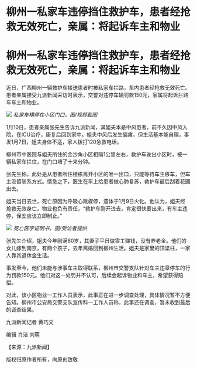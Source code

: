 # 柳州一私家车违停挡住救护车，患者经抢救无效死亡，亲属：将起诉车主和物业

# 柳州一私家车违停挡住救护车，患者经抢救无效死亡，亲属：将起诉车主和物业

近日，广西柳州一辆救护车接送患者时被私家车拦路，车内患者经抢救无效死亡。患者亲属接受九派新闻采访时表示，交警对违停车辆罚款150元，家属将起诉拦路车车主和物业。

![](https://inews.gtimg.com/om_bt/OIfEvt50w9jSl3fDBbA_imOqk2TcMDBRJJj6EKDucPUWkAA/1000)
_私家车横停在小区门口。图/视频截图_

1月10日，患者亲属张先生告诉九派新闻，其姐夫本是中风患者，前不久因中风入院，在ICU治疗，康复后回到家中。姐夫中风后发生偏瘫，但生活基本能自理，事发1月7日，姐夫身体不适，家人拨打120急救电话。

柳州市中医院与姐夫所住的金沙角小区相隔1公里左右，救护车驶出小区时，被一辆私家车拦住，在门口堵了十来分钟。

张先生称，此处是从患者所住楼栋离开小区的唯一出口，只能等待车主移车，但车主没留联系方式。情急之下，医生在车上给患者做心肺复苏，救护车最后刮着花圃出去。

姐夫当日去世，死亡原因为呼吸心跳骤停，遗体于1月9日火化。他认为，姐夫经抢救无效身亡，物业也负有责任，“救护车刚开进去，肯定很快要出来，有车主违停，保安应该立即制止。”

![](https://inews.gtimg.com/om_bt/Ol47w_vUkaiASgBfteehP2t4r-ssp2b6PfOKN_BQFQtNwAA/1000)
_死亡医学证明书。图/受访者提供_

张先生介绍，姐夫今年刚满60岁，其妻子平日做零工赚钱，没有养老金。他们的女儿嫁到南京，有两个孩子，去年离婚回到柳州生活。姐夫是家里的顶梁柱，一家人靠其退休金生活。

事发至今，他们未能与涉事车主取得联系，柳州市交警支队针对车主违章停车的行为罚款150元。他们对这一处罚并不认可，后续会起诉物业和车主，希望获得赔偿。

对此，该小区物业一工作人员表示，此事正在进一步调查处理，具体情况暂不方便告知。柳州市公安局交警支队宣传科一工作人员称，此事还在调查，暂未收到最后的调查结果。

九派新闻记者 黄巧文

编辑 肖洁 刘萌

【来源：九派新闻】

版权归原作者所有，向原创致敬

